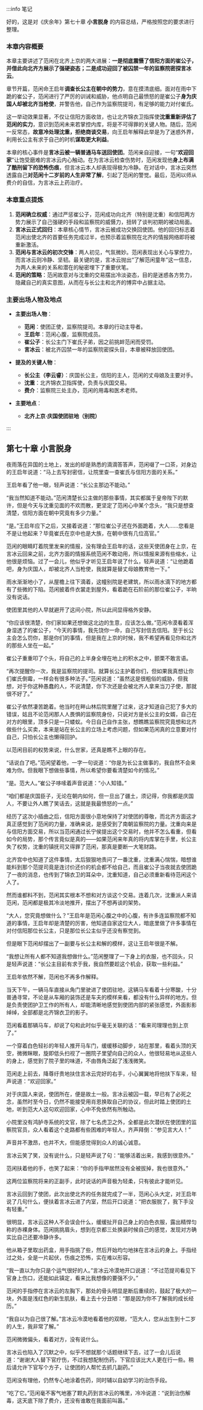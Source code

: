 :::info 笔记

好的，这是对《庆余年》第七十章 **小言脱身** 的内容总结，严格按照您的要求进行整理。

### 本章内容概要

本章主要讲述了范闲在北齐上京的两大进展：**一是彻底震慑了信阳方面的崔公子，并借此向北齐方展示了强硬姿态；二是成功迎回了被囚禁一年的监察院密探言冰云**。

章节开篇，范闲命王启年**调查长公主在朝中的势力**，意在摸清底细。面对在雨中下跪的崔公子，范闲进行了严厉的训诫和威胁，他点明自己最愤怒的是崔公子**身为庆国人却被北齐当枪使**，并警告他，自己作为监察院提司，有足够的能力对付崔氏。

这一举动效果显著，不仅让信阳方面收敛，也让北齐锦衣卫指挥使**沈重重新评估了范闲的实力**，意识到范闲未来若掌控内库，将是不可得罪的关键人物。随后，范闲一反常态，**故意冷处理沈重，拒绝商谈交易**，向王启年解释此举是为了迷惑外界，利用长公主有求于自己的时机**谋取更大利益**。

本章的核心事件是**言冰云被一辆普通马车送回使团**。范闲亲自迎接，一句“**欢迎回家**”让饱受磨难的言冰云内心触动。在为言冰云检查伤势时，范闲发现他**身上布满了酷刑留下的恐怖伤痕**，但言冰云本人却表现得极为冷静。在对话中，言冰云突然透露自己**对范闲十二岁前的人生非常了解**，引起了范闲的警觉。最后，范闲以师从费介的自信，为言冰云上药治疗。

### 本章重点提炼

1.  **范闲确立权威**：通过严惩崔公子，范闲成功向北齐（特别是沈重）和信阳两方势力展示了自己强硬的手段和监察院的威慑力，扭转了谈判初期的被动局面。
2.  **言冰云正式回归**：本章核心情节，言冰云被成功交换回使团。他的回归标志着范闲出使北齐的首要任务完成过半，也预示着监察院在北齐的情报网络即将被重新激活。
3.  **范闲与言冰云的初次交锋**：两人初见，气氛微妙。范闲表现出关心与掌控力，而言冰云则冷静、坚韧。最关键的是，言冰云抛出“了解范闲童年”这一信息，为两人未来的关系和潜在的秘密埋下了重要伏笔。
4.  **范闲的策略**：范闲故意对与沈重的交易摆出冷淡姿态，目的是迷惑各方势力，隐藏自己的真实意图，从而在与长公主和北齐的博弈中占据主动。

### 主要出场人物及地点

*   **主要出场人物**：
    *   **范闲**：使团正使，监察院提司。本章的行动主导者。
    *   **王启年**：范闲心腹，监察院成员。
    *   **崔公子**：长公主门下崔氏子弟，因之前挑衅范闲而受罚。
    *   **言冰云**：被北齐囚禁一年的监察院密探头目，本章被释放回使团。

*   **提及的关键人物**：
    *   **长公主（李云睿）**：庆国长公主，信阳的主人，范闲的丈母娘及主要对手。
    *   **沈重**：北齐锦衣卫指挥使，负责与庆国交易。
    *   **费介**：监察院三处主办，范闲的用毒和医术老师。

*   **主要地点**：
    *   **北齐上京·庆国使团驻地（别院）**

:::

## 第七十章 **小言脱身**

夜雨落在异国的土地上，发出的却是熟悉的滴滴答答声，范闲啜了一口茶，对身边的王启年说道：“马上去写封密信，让院里查一查崔氏与信阳方面的关系。”

王启年看了他一眼，轻声说道：“长公主那边不能动。”

“我当然知道不能动。”范闲清楚长公主做的那些事情，其实都属于皇帝陛下的默许，但是今天与沈重见面的不欢而散，更坚定了范闲心中某个念头，“我只是想查清楚，信阳方面在朝中究竟有多少力量。”

“是。”王启年应下之后，又接着说道：“那位崔公子还在外面跪着，大人……您看是不是让他起来？毕竟崔氏在京中也是大族，在朝中很有几位高官。”

范闲的眼睛盯着院里发来的情报，没有理会王启年的话，这些天使团身在上京，在言冰云回来之前，北齐方面的情报系统范闲不敢动用，所以情报来源有些缩水，让他很是烦恼。过了一会儿，他似乎才听见王启年说了什么，轻声说道：“让他跪着吧，身为庆国人，却被北齐人当枪使，我就算是替丈母娘教育他一下。”

雨水渐渐地小了，从屋檐上往下滴着，这幢别院是老建筑，所以雨水滴下的地方都有了些微的下陷。范闲披着件衣裳走到屋外，看着跪在石阶前的那位崔公子，半晌没有说话。

使团里其他的人早就避开了这间小院，所以此间显得格外安静。

“你应该很清楚，你们家如果还想做这北边的生意，应该怎么做。”范闲冷漠看着浑身湿透了的崔公子，“今天的事情，我先饶你一命，自己写封信去信阳。至于长公主会怎么罚你，那是你们的事情，但是我在上京的时候，我不希望再看见你和北齐的那些人坐在一起。”

崔公子重重叩了个头，将自己的上半身全埋在地上的积水之中，颤栗不敢言语。

“再次提醒你一次，我是监察院的提司。就算长公主护着你们，但如果我真想让你们崔氏倒霉，一样会有很多种法子。”范闲说道：“虽然这是很粗俗的威胁，但我想，对于你这种愚蠢的人，不说清楚，你下次还是会被北齐人拿来当刀子使，那就很不好了。”

崔公子依然凄苦跪着。他当时在畔山林后院里醒了过来，这才知道自己犯了多大的错误，姑且不论范闲那人人畏惧的监察院身份，只说对方是长公主的女婿，自己在对方的眼里，顶多只是一只蝼蚁。今日自己自作主张，想瞧瞧监察院究竟想和北齐做些什么买卖，本来是站在长公主的立场上考虑问题，但如果范闲真的立意要对付自己，只怕长公主也懒得回护。

以范闲目前的权势来说，什么世家，还真是瞧不上眼的存在。

“话说白了吧。”范闲望着他，一字一句说道：“你是为长公主做事的，我自然不会来难为你。但我眼下想做些事情，所以希望你要看清楚如今的情况。”

“是。范大人。”崔公子哆嗦着声音说道：“小人知错。”

“咱们都是庆国臣子，无论在朝内如何，但一旦出了疆土，须记得，你我都是庆国人，不要让外人瞧了笑话去，这就是我最愤怒的一点。”

经历了这次小插曲之后，信阳方面很小意地保持了对使团的尊敬，而北齐方面这才真正感觉到了范闲的力量，准确来说，是感受到了南朝监察院的力量。沈重向来是与信阳方面交易，所以当范闲通过长宁侯提出这个交易时，他并不怎么看重，但看如今的局势，那个传言竟似是真的——如果范闲来年真的将内库掌在手里，长公主失了权势，沈重的镇抚司又得罪了范闲，那真是要断一大笔财路。

北齐宫中也知道了这件事情，太后狠狠地责问了一番沈重，沈重满心惴惴，暗想谁能料到那个范提司竟是连讨价还价的机会都不给自己，而且崔公子当夜就去使团跪了一夜的消息，也传到了锦衣卫的耳朵中，沈重知道，自己必须重新看待范闲这个人了。

然而谁都料不到，范闲其实根本不想和对方谈这个交易。连着几次，沈重派人来请范闲，范闲都是极其冷淡地推开，摆出了不想再谈的架势。

“大人，您究竟想做什么？”王启年是范闲心腹之中的心腹，有许多连监察院都不知道的事情，王启年却是清楚的厉害，他知道自家这位大人，暗底里做了许多事情在对付信阳那位长公主，只是那位长公主似乎还没有察觉到。

但是眼下范闲却摆出了一副要与长公主和解的模样，这让王启年很是不解。

“我想让所有人都不知道我想做什么。”范闲整理了一下身上的衣服，也不回头，只是轻声说道：“长公主目前有求于我，我自然要趁这个机会，获取一些利益。”

王启年依然不解，范闲也不再多作解释。

当天下午，一辆马车直接从角门里驶进了使团驻地，这辆马车看着十分寒酸，十分普通寻常，不论是从车厢的装饰还是车夫的模样来看，都没有什么异样的地方。但是负责使团护卫工作的所有人，却能清晰地感觉到使团内部的紧张感觉，外面影影绰绰，全部都是北齐锦衣卫的影子。

范闲看着那辆马车，却说了句和此时似乎毫无关联的话：“看来司理理也到上京了。”

一个穿着白色轻衫的年轻人推开马车门，缓缓移动脚步，站在那里，看着头顶的天空，微微眯眼，旋即低头扫视了一圈院子里望向自己的众人，他很轻易地从这些人的身上，感觉到了院子里的味道，不由唇角泛起了浅浅微笑。

范闲走上前去，降尊纡贵地扶住言冰云完好的右手，小心翼翼地将他扶下车来，轻声说道：“欢迎回家。”

对于庆国人来说，使团所在，便是故土一般。言冰云被囚一载，早已有了必死之念，虽然时至今日，仍然不能接受用肖恩换取自己的协议，但此时踏上使团的土地，听到范大人这句欢迎回家，心中不免依然有所触动。

小院里没有鸿胪寺系统的文官，除了七名虎卫之外，全都是此次潜伏在使团里的监察院官员，众人看着这个走路都有些困难的年轻人，齐声拜倒：“参见言大人！”

声音并不激昂，也并不大，但能感觉得到众人的诚心诚意。

言冰云笑了笑，没有说什么，只是轻声说了句：“能够活着出来，我感到很意外。”

范闲扶着他的手，也笑了起来：“你的手指甲居然没有全被拔掉，我也很意外。”

这两位监察院将来的正副手，此时说话的声音极为轻柔，只有彼此才能听见。

言冰云回到了使团，此次出使北齐的任务就完成了一半，范闲心头大定，对王启年说了几句什么，便扶着言冰云进了内室，然后开口说道：“把衣服脱了，我下手没有轻重。”

很明显，言冰云这种人不会误会什么，缓缓扯开自己身上的白色衣服，露出精悍匀称的赤裸身体。范闲挑挑眉头，想到在京都三处换装时候自己的感觉，发现对方确实比自己还要冷静许多。

他从箱子里取出药盒，用手指挑了些，然后开始均匀地抹在言冰云的身上。手指经过之处，全是一片起伏，伤痕之恐怖，实在难以形容。

“我一直以为你只是个运气很好的人。”言冰云冷漠地开口说道：“不过范提司看见下官身上伤口，还能如此镇定，看来比我想像的要强不少。”

范闲的手指停在言冰云的左胸下，那处的骨头明显是断后重续的，鼓起了极大的一块，外面是浅红色的新生肌肤，看上去十分丑陋：“那是因为你不了解我的成长经历。”

“我自以为自己很了解。”言冰云冷漠地看着他的双眼，“范大人，您从出生到十二岁的人生，我非常了解。”

范闲微微偏头，看着对方，没有说什么。

言冰云也陷入了沉默之中，似乎不想就那个话题继续下去，过了一会儿后说道：“谢谢大人替下官疗伤，不过我想配制伤药，下官应该比大人更在行一些。稍后请允许下官写个方子，让使团的人帮忙去抓几副药。”

范闲没有理他，仍然专心地涂着伤药，同时辅以自幼学习的治伤手段。

“吃了它。”范闲毫不客气地塞了颗丸药到言冰云的嘴里，冷冷说道：“说到治伤解毒，这天底下除了费介，还没有谁敢在我面前叫嚣。”

